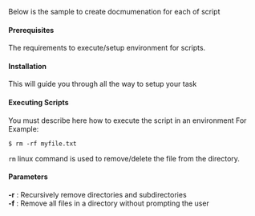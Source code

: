Below is the sample to create docmumenation for each of script


#### Prerequisites
The requirements to execute/setup environment for scripts.

#### Installation
This will guide you through all the way to setup your task

#### Executing Scripts
You must describe here how to execute the script in an environment
For Example:
```
$ rm -rf myfile.txt
```
`rm` linux command is used to remove/delete the file from the directory.

#### Parameters	 
**-r** : Recursively remove directories and subdirectories  
**-f** : Remove all files in a directory without prompting the user 